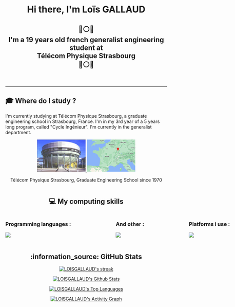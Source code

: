 <h1 align="center">Hi there, I'm <strong>Loïs GALLAUD</strong></h1>

<h2 align="center">🔵⚪🔴 <br> I'm a 19 years old french generalist engineering student at <br> <strong>Télécom Physique Strasbourg</strong> <br> 🔵⚪🔴</h2>
<br>

---

## :mortar_board: **Where do I study ?**

I'm currently studying at Télécom Physique Strasbourg, a graduate engineering school in Strasbourg, France. I'm in my 3rd year of a 5 years long program, called "Cycle Ingénieur". I'm currently in the generalist department.

<div align="center" style="display: flex; justify-content: center; align-items: center; flex-direction:row">
  <div style="flex: 1;">
    <a href="https://www.telecom-physique.fr/" target="_blank" rel="noreferrer">
      <img src="./images/TPS.jfif" alt="Télécom Physique Strasbourg" style="width: 30%;">
    </a><a href="https://www.strasbourg.eu/" target="_blank" rel="noreferrer">
      <img src="./images/map-france2.png" alt="Strasbourg location" style="width: 30%;">
    </a>
    <p>Télécom Physique Strasbourg, Graduate Engineering School since 1970</p>
  </div>
</div>

<div>
  <h2 align="center">💻 My computing skills</h2>
  <div style="width: 700px; display:flex; justify-content:space-between; gap:10px;">
    <div>
      <h3>Programming languages :</h3>
      <p>
          <img src="https://skillicons.dev/icons?i=py,c,html,css,md,matlab,mysql,sqlite" />
      </p>
    </div>
    <div>
      <h3>And other :</h3>
      <p>
        <img src="https://skillicons.dev/icons?i=git,docker,arduino,selenium" />
      </p>
    </div>
    <div>
    <h3>Platforms i use :</h3>
      <p>
          <img src="https://skillicons.dev/icons?i=github,discord,bash,linux,raspberrypi,vscode" />
      </p>
    </div>
  </div>
</div>

<h2 align="center">:information_source: GitHub Stats</h2>
<div align='center'>
  <a href="https://github.com/LOISGALLAUD/github-readme-streak-stats">
  <img alt="LOISGALLAUD's streak" src="https://streak-stats.demolab.com/?user=LOISGALLAUD&theme=monokai-metallian&hide_border=true" width="500px"/></a>

  <a href="https://github.com/anuraghazra/github-readme-stats"><img alt="LOISGALLAUD's Github Stats" src="https://denvercoder1-github-readme-stats.vercel.app/api/?username=LOISGALLAUD&show_icons=true&include_all_commits=true&count_private=true&theme=react&hide_border=true&bg_color=1F222E&title_color=F85D7F&icon_color=F8D866" width="500px"/></a>

  <a href="https://github.com/anuraghazra/github-readme-stats"><img alt="LOISGALLAUD's Top Languages" src="https://denvercoder1-github-readme-stats.vercel.app/api/top-langs/?username=LOISGALLAUD&langs_count=8&layout=compact&theme=react&hide_border=true&bg_color=1F222E&title_color=F85D7F&icon_color=F8D866&hide=Jupyter%20Notebook,Roff" width="500px"/></a>

  <a href="https://github.com/ashutosh00710/github-readme-activity-graph"><img alt="LOISGALLAUD's Activity Graph" src="https://github-readme-activity-graph.cyclic.app/graph/?username=LOISGALLAUD&bg_color=1F222E&color=F8D866&line=F85D7F&point=FFFFFF&hide_border=true"/></a>
</div>
